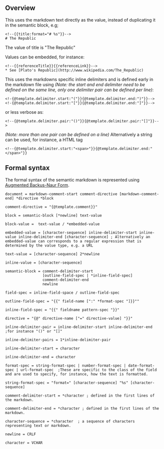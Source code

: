 ## Overview



This uses the markdown text directly as the value, instead of duplicating it in the semantic block, e.g;

    <!--{{title:format="# %s"}}-->
    # The Republic

The value of title is "The Republic"

Values can be embedded, for instance:

    <!--{{referenceTitle}}{{referenceLink}}-->
    * See [Plato's Republic](http://www.wikipedia.com/The_Republic)

This uses the markdowns specific inline delimiters and is defined early in the markdown file
using *(Note: the start and end delimiter need to be defined on the same line, only one delimiter pair can be defined per line)*:

    <!-{@template.delimiter.start:"("}}{@template.delimiter.end:")"}}-->
    <!-{@template.delimiter.start:"["}}{@template.delimiter.end:"]"}}-->

or less verbose as:

    <!--{@template.delimiter.pair:"()"}}{@template.delimiter.pair:"[]"}}-->

*(Note: more than one pair can be defined on a line)*
Alternatively a string can be used, for instance, a HTML tag

    <!--{@template.delimiter.start:"<span>"}}{@template.delimiter.end:"</span>"}}


## Formal syntax

 The formal syntax of the semantic markdown is represented using [Augmented Backus-Naur Form](https://en.wikipedia.org/wiki/Augmented_Backus%E2%80%93Naur_form).

    document = markdown-comment-start comment-directive [markdown-comment-end] *directive *block

    comment-directive = "{@template.comment}}"

    block = semantic-block [*newline] text-value

    block-value =  text-value / *embedded-value

    embedded-value = [character-sequence] inline-delimiter-start inline-value inline-delimiter-end [character-sequence] ; Alternatively an embedded-value can corresponds to a regular expression that is determined by the value type, e.g. a URL

    text-value = [character-sequence] 2*newline

    inline-value = [character-sequence]

    semantic-block = comment-delimiter-start
                     [outline-field-spec | *inline-field-spec]
                     comment-delimiter-end
                     newline

    field-spec = inline-field-space / outline-field-spec
    
    outline-field-spec = "{{" field-name [":" *format-spec "]}}""
    
    inline-field-spec = "{{" fieldname pattern-spec "}}"

    directive = "{@" directive-name ["=" directive-value] "}}"

    inline-delimiter-pair = inline-delimiter-start inline-delimiter-end ;for instance "()" or "[]"

    inline-delimiter-pairs = 1*inline-delimiter-pair

    inline-delimiter-start = character

    inline-delimiter-end = character

    format-spec = string-format-spec | number-format-spec | date-format-spec | url-format-spec  ;These are specific to the class of the field and are used to specify, for instance, how the text is formatted.

    string-format-spec = "format=" [character-sequence] "%s" [character-sequence]

    comment-delimiter-start = *character ; defined in the first lines of the markdown.

    comment-delimiter-end = *character ; defined in the first lines of the markdown.

    character-sequence = *character  ; a sequence of characters representing text or markdown.

    newline = CRLF

    character = VCHAR
